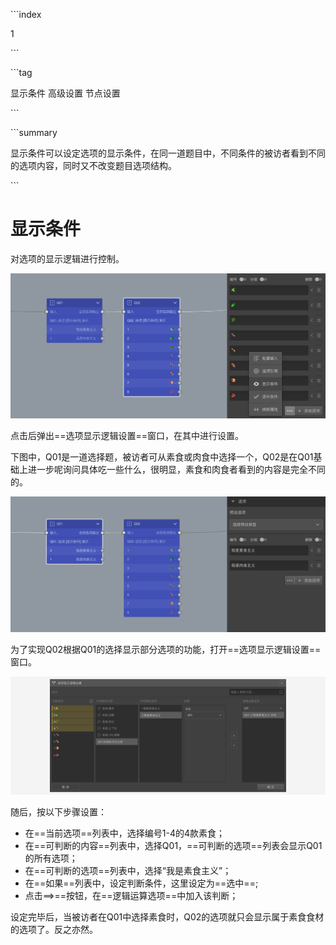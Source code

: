 \```index

1

\```

\```tag

显示条件 高级设置 节点设置

\```

\```summary

显示条件可以设定选项的显示条件，在同一道题目中，不同条件的被访者看到不同的选项内容，同时又不改变题目选项结构。

\```

# 显示条件

对选项的显示逻辑进行控制。

<img src='../assets/04optionAdvancedSetting/02displayCondition/node-Q02.png'>

点击后弹出==选项显示逻辑设置==窗口，在其中进行设置。

下图中，Q01是一道选择题，被访者可从素食或肉食中选择一个，Q02是在Q01基础上进一步呢询问具体吃一些什么，很明显，素食和肉食者看到的内容是完全不同的。

<img src='../assets/04optionAdvancedSetting/02displayCondition/node-Q01.png'>

为了实现Q02根据Q01的选择显示部分选项的功能，打开==选项显示逻辑设置==窗口。

<img src='../assets/04optionAdvancedSetting/02displayCondition/popup.png'>

随后，按以下步骤设置：

+ 在==当前选项==列表中，选择编号1-4的4款素食；
+ 在==可判断的内容==列表中，选择Q01，==可判断的选项==列表会显示Q01的所有选项；
+ 在==可判断的选项==列表中，选择“我是素食主义”；
+ 在==如果==列表中，设定判断条件，这里设定为==选中==;
+ 点击==>==按钮，在==逻辑运算选项==中加入该判断；

设定完毕后，当被访者在Q01中选择素食时，Q02的选项就只会显示属于素食食材的选项了。反之亦然。
